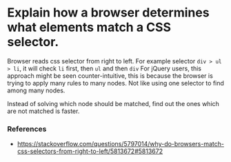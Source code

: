 # Explain how a browser determines what elements match a CSS selector.

Browser reads css selector from right to left. For example selector `div > ul > li`, it will check `li` first, then `ul` and then `div`
For jQuery users, this approach might be seen counter-intuitive, this is because the browser is trying to apply many rules to many nodes.
Not like using one selector to find among many nodes.

Instead of solving which node should be matched, find out the ones which are not matched is faster. 

### References
 - https://stackoverflow.com/questions/5797014/why-do-browsers-match-css-selectors-from-right-to-left/5813672#5813672

